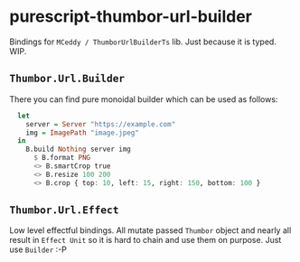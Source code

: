 # purescript-thumbor-url-builder

Bindings for `MCeddy / ThumborUrlBuilderTs` lib. Just because it is typed. WIP.


## `Thumbor.Url.Builder`

There you can find pure monoidal builder which can be used as follows:

```purescript
  let
    server = Server "https://example.com"
    img = ImagePath "image.jpeg"
  in
    B.build Nothing server img
      $ B.format PNG
      <> B.smartCrop true
      <> B.resize 100 200
      <> B.crop { top: 10, left: 15, right: 150, bottom: 100 }
```

## `Thumbor.Url.Effect`

Low level effectful bindings. All mutate passed `Thumbor` object and nearly all result in `Effect Unit` so it is hard to chain and use them on purpose. Just use `Builder` :-P
